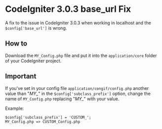 # CodeIgniter 3.0.3 base_url Fix
A fix to the issue in CodeIgniter 3.0.3 when working in localhost and the `$config['base_url']` is wrong.

## How to
Download the `MY_Config.php` file and put it into the `application/core` folder of your CodeIgniter project.  
  

## Important
If you've set in your config file `application/congif/config.php` another value than "*MY_*" in the `$config['subclass_prefix']` option, change the name of `MY_Config.php` replacing "*MY_*" with your value.  

Example:
```
$config['subclass_prefix'] = 'CUSTOM_';
MY_Config.php => CUSTOM_Config.php
```
